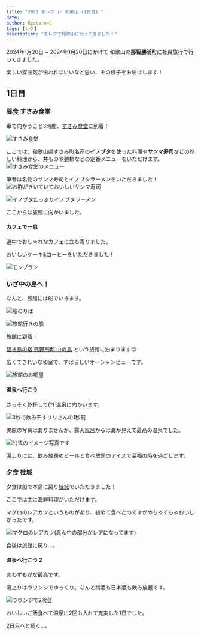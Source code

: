 ```yaml
---
title: "2023 冬レク in 和歌山 (1日目) "
date: 
author: Ryotaro49
tags: [レク]
description: "冬レクで和歌山に行ってきました！"
---
```


2024年1月20日 ~ 2024年1月20日にかけて
和歌山の**那智勝浦町**に社員旅行で行ってきました。

楽しい雰囲気が伝わればいいなと思い、その様子をお届けします！

## 1日目
### 昼食 すさみ食堂
車で向かうこと3時間、[すさみ食堂](https://tabelog.com/wakayama/A3004/A300403/30000335/)に到着！

![すさみ食堂](images/susami.jpg)

ここでは、和歌山県すさみ町名産の**イノブタ**を使った料理や**サンマ寿司**などの珍しい料理から、丼ものや麺類などの定番メニューをいただけます。
![すさみ食堂のメニュー](images/susami_menu.jpg)

筆者は名物のサンマ寿司とイノブタラーメンをいただきました！
![お酢がきいていておいしいサンマ寿司](images/sanmazushi.jpg)

![イノブタたっぷりイノブタラーメン](images/inobuta_ra-men.jpg)

ここからは旅館に向かいました。

#### カフェで一息

道中でおしゃれなカフェに立ち寄りました。

おいしいケーキ&コーヒーをいただきました！

![モンブラン](images/cake.jpg)

### いざ中の島へ！
なんと、旅館には船でいきます。

![船のりば](images/hune1.jpg)

![旅館行きの船](images/hune2.jpg)

旅館に到着！

[碧き島の宿 熊野別邸 中の島](https://kb-nakanoshima.jp/) という旅館に泊まります😊

広くてきれいな和室で、すばらしいオーシャンビューです。

![旅館のお部屋](images/ryokan.jpg)

#### 温泉へ行こう

さっそく乾杯して(?) 温泉に向かいます。

![3秒で飲み干すリリさんの1秒前](images/kanpai.jpg)

実際の写真はありませんが、露天風呂からは海が見えて最高の温泉でした。

![公式のイメージ写真です](images/onsen.jpg)

湯上りには、飲み放題のビールと食べ放題のアイスで至福の時を過ごします。

### 夕食 桂城

夕食は船で本島に戻り[桂城](https://tabelog.com/wakayama/A3005/A300502/30000173/)でいただきました！

ここでは主に海鮮料理がいただけます。

マグロのレアカツというものがあり、初めて食べたのですがめちゃくちゃおいしかったです。

![マグロのレアカツ(真ん中の部分がレアになってます)](images/rare_katsu.jpg)

食後は旅館に戻り...。

#### 温泉へ行こう 2

言わずもがな最高です。

湯上りはラウンジでゆっくり。なんと梅酒も日本酒も飲み放題です。

![ラウンジで2次会](images/nizikai.jpg)

おいしいご飯食べて温泉に2回も入れて充実した1日でした。

[2日目](https://mseeeen.msen.jp/2024-winter-recreation-in-wakayama-day2/)へと続く...。